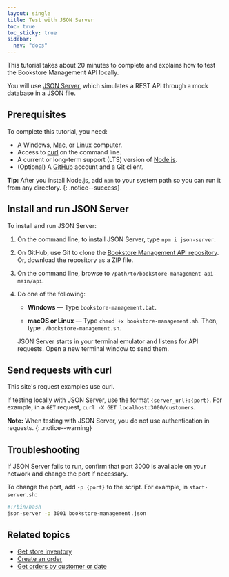 ```yaml
---
layout: single
title: Test with JSON Server
toc: true
toc_sticky: true
sidebar:
  nav: "docs"
---
```

This tutorial takes about 20 minutes to complete and explains how to test the Bookstore Management API locally.

You will use [JSON Server](https://www.npmjs.com/package/json-server), <i class="fa-solid fa-arrow-up-right-from-square fa-xs"></i> which simulates a REST API through a mock database in a JSON file.

## Prerequisites

To complete this tutorial, you need:

* A Windows, Mac, or Linux computer.
* Access to [curl](https://curl.se/download.html) <i class="fa-solid fa-arrow-up-right-from-square fa-xs"></i> on the command line.
* A current or long-term support (LTS) version of [Node.js](https://nodejs.org/en/download/package-manager). <i class="fa-solid fa-arrow-up-right-from-square fa-xs"></i>
* (Optional) A [GitHub](https://github.com/) <i class="fa-solid fa-arrow-up-right-from-square fa-xs"></i> account and a Git client.

**Tip:** After you install Node.js, add `npm` to your system path so you can run it from any directory.
{: .notice--success}

## Install and run JSON Server

To install and run JSON Server:

1. On the command line, to install JSON Server, type `npm i json-server`.

1. On GitHub, use Git to clone the [Bookstore Management API repository](https://github.com/btbristow/bookstore-management-api). Or, download the repository as a ZIP file.

1. On the command line, browse to `/path/to/bookstore-management-api-main/api`.

1. Do one of the following:

    * **Windows** — Type `bookstore-management.bat`.

    * **macOS or Linux** — Type `chmod +x bookstore-management.sh`. Then, type `./bookstore-management.sh`.

    JSON Server starts in your terminal emulator and listens for API requests. Open a new terminal window to send them.

## Send requests with curl

This site's request examples use curl.

If testing locally with JSON Server, use the format `{server_url}:{port}`. For example, in a `GET` request, `curl -X GET localhost:3000/customers`.

**Note:** When testing with JSON Server, you do not use authentication in requests.
{: .notice--warning}

## Troubleshooting

If JSON Server fails to run, confirm that port 3000 is available on your network and change the port if necessary.

To change the port, add `-p {port}` to the script. For example, in `start-server.sh`:

```bash
#!/bin/bash
json-server -p 3001 bookstore-management.json
```

## Related topics

* [Get store inventory](get-store-inventory.md)
* [Create an order](create-an-order.md)
* [Get orders by customer or date](orders-customer-date.md)
